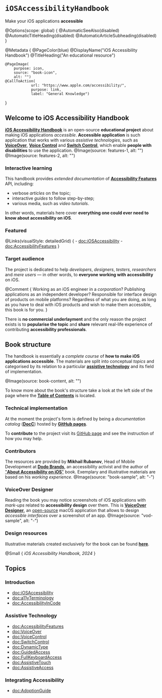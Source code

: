# ``iOSAccessibilityHandbook``

Make your iOS applications **accessible**

@Options(scope: global) {
    @AutomaticSeeAlso(disabled)
    @AutomaticTitleHeading(disabled)
    @AutomaticArticleSubheading(disabled)
}

@Metadata {
    @PageColor(blue)
    @DisplayName("iOS Accessibility Handbook")
    @TitleHeading("An educational resource")
    
    @PageImage(
        purpose: icon, 
        source: "book-icon", 
        alt: "")
    @CallToAction(
                url: "https://www.apple.com/accessibility/",
                purpose: link, 
                label: "General Knowledge")
}

## Welcome to iOS Accessibility Handbook

[**iOS Accessibility Handbook**](<doc:iOSAccessibilityHandbook>) is an open-source **educational project** about making iOS applications *accessible*. **Accessible application** is such application that works with various *assistive technologies*, such as [**VoiceOver**](<doc:VoiceOver>), [**Voice Control**](<doc:VoiceControl>) and [**Switch Control**](<doc:SwitchControl>), which enable **people with disabilities** to use the application. 
@Image(source: features-1, alt: "")
@Image(source: features-2, alt: "")

### Interactive learning
This handbook provides *extended documentation* of [**Accessibility Features**](<doc:AccessibilityFeatures>) API, including:
- verbose *articles* on the topic;
- interactive *guides* to follow step-by-step;
- various media, such as *video tutorials*.

In other words, materials here cover **everything one could ever need to know about accessibility on iOS**. 

### Featured
@Links(visualStyle: detailedGrid) {
    - <doc:iOSAccessibility>
    - <doc:AccessibilityFeatures>
}

### Target audience
The project is dedicated to help *developers*, *designers*, *testers*, *researchers* and *mere users* — in other words, to **everyone working with accessibility** on iOS.

@Comment {
    Working as an iOS engineer in a *corporation*? Publishing applications as an independent developer? Responsible for interface design of products on mobile platforms? Regardless of what you are doing, as long as you have to deal with iOS products and wish to make them accessible, this book is for you. 
}

There is **no commercial underlayment** and the only reason the project exists is to **popularise the topic** and  **share** relevant real-life experience of contributing **accessibility professionals**.

## Book structure

The handbook is essentially a *complete course* of **how to make iOS applications accessible**. The materials are split into conceptual *topics* and categorised by its relation to a particular [**assistive technology**](<doc:AccessibilityFeatures>) and its field of implementation. 

@Image(source: book-content, alt: "")

To know more about the book's structure take a look at the left side of the page where the [**Table of Contents**](https://vodgroup.github.io/AccessibilityDocumentation/documentation/iosaccessibilityhandbook/#topics) is located.

### Technical implementation
At the moment the project's form is defined by being a *documentation catalog* ([**DocC**](https://www.swift.org/documentation/docc)) hosted by [**GitHub pages**](https://pages.github.com). 

To **contribute** to the project visit its [GitHub page](https://github.com/VODGroup/AccessibilityDocumentation) and see the instruction of how you may help.

### Contributors
The resources are provided by **Mikhail Rubanov**, Head of Mobile Development at [**Dodo Brands**](https://dodobrands.io), an accessibility activist and the author of ["**About Accessibility on iOS**"]( https://rubanov.dev/a11y-book) book. Exemplary and illustrative materials are based on his *working experience*. 
@Image(source: "book-sample", alt: "-")

### VoiceOver Designer
Reading the book you may notice screenshots of iOS applications with *mark-ups* related to **accessibility design** over them. This is [**VoiceOver Designer**](https://rubanov.dev/voice-over-designer), an [open-source](https://github.com/VODGroup/VoiceOverDesigner) macOS application that allows to design *accessible interfaces* over a screenshot of an app. 
@Image(source: "vod-sample", alt: "-")

### Design resources
Illustrative materials created exclusively for the book can be found [**here**]( https://www.figma.com/file/mBvxYSGy76H3666hve6v46/iOS-Accessibility-Handbook?type=design&node-id=0%3A1&mode=design&t=FsJalTP4YZeRBUoe-1).

@Small {
    *iOS Accessibility Handbook, 2024*
}

## Topics
### Introduction
- <doc:iOSAccessibility>
- <doc:a11yTerminology>
- <doc:AccessibilityInCode>

### Assistive Technology
- <doc:AccessibilityFeatures>
- <doc:VoiceOver>
- <doc:VoiceControl>
- <doc:SwitchControl>
- <doc:DynamicType>
- <doc:GuidedAccess>
- <doc:FullKeyboardAccess>
- <doc:AssistiveTouch>
- <doc:AssistiveAccess>

### Integrating Accessibility
- <doc:AdoptionGuide>
